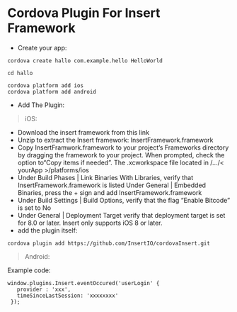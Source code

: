 # Cordova Plugin For Insert Framework


* Create your app:

```
cordova create hallo com.example.hello HelloWorld

cd hallo

cordova platform add ios
cordova platform add android
```

* Add The Plugin:

> iOS:
- Download the insert framework from this link
- Unzip to extract the Insert framework: InsertFramework.framework
- Copy InsertFramwork.framework to your project’s Frameworks directory by dragging the framework to your project. When prompted, check the option to“Copy items if needed”. The .xcworkspace file located in /.../< yourApp >/platforms/ios
- Under Build Phases | Link Binaries With Libraries, verify that InsertFramework.framework is listed
Under  General | Embedded Binaries, press the + sign and add InsertFramework.framework
- Under Build Settings | Build Options, verify that the flag  “Enable Bitcode” is set to No
- Under General | Deployment Target verify that deployment target is set for 8.0 or later. Insert only supports iOS 8 or later.
- add the plugin itself:  
```
cordova plugin add https://github.com/InsertIO/cordovaInsert.git
```

> Android:




Example code:

```
window.plugins.Insert.eventOccured('userLogin' {
   provider : 'xxx',
   timeSinceLastSession: 'xxxxxxxx'
 });

```
